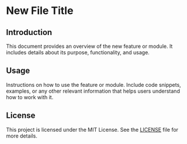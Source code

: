 # New File Title

## Introduction

This document provides an overview of the new feature or module. It includes details about its purpose, functionality, and usage.

## Usage

Instructions on how to use the feature or module. Include code snippets, examples, or any other relevant information that helps users understand how to work with it.

## License

This project is licensed under the MIT License. See the [LICENSE](license.md) file for more details.

